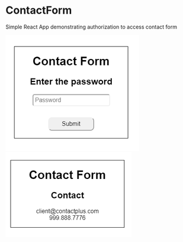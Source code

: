 # ContactForm
Simple React App demonstrating authorization to access contact form

![start](https://raw.githubusercontent.com/JayeshTiwari03/ContactForm/master/Contact-App.PNG)
![loggedin](https://raw.githubusercontent.com/JayeshTiwari03/ContactForm/master/Contact-App-2.PNG)
